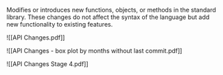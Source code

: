 Modifies or introduces new functions, objects, or methods in the standard library. These changes do not affect the syntax of the language but add new functionality to existing features.

![[API Changes.pdf]]

![[API Changes - box plot by months without last commit.pdf]]

![[API Changes Stage 4.pdf]]


















